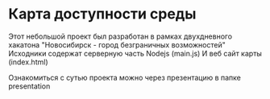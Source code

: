 # Карта доступности среды
Этот небольшой проект был разработан в рамках двухдневного хакатона "Новосибирск - город безграничных возможностей"
Исходники содержат серверную часть Nodejs (main.js)
И веб сайт карты (index.html)

Ознакомиться с сутью проекта можно через презентацию в папке presentation
